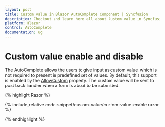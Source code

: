 ```yaml
---
layout: post
title: Custom value in Blazor AutoComplete Component | Syncfusion
description: Checkout and learn here all about Custom value in Syncfusion Blazor AutoComplete component and more.
platform: Blazor
control: AutoComplete
documentation: ug
---
```


# Custom value enable and disable

The AutoComplete allows the users to give input as custom value, which is not required to present in predefined set of values. By default, this support is enabled by the [AllowCustom](https://help.syncfusion.com/cr/blazor/Syncfusion.Blazor.DropDowns.AutoCompleteModel.html#Syncfusion_Blazor_DropDowns_AutoCompleteModel_AllowCustom) property. The custom value will be sent to post back handler when a form is about to be submitted.

{% highlight Razor %}

{% include_relative code-snippet/custom-value/custom-value-enable.razor %}

{% endhighlight %}

